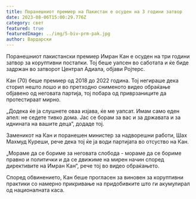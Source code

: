 ```yaml
---
title: Поранешниот премиер на Пакистан е осуден на 3 години затвор
date: 2023-08-06T15:00:29.776Z
category: свет
featured: true
featuredImage: ../img/5-biv-prm-pak.jpg
author: Вардарски
---
```

Поранешниот пакистански премиер Имран Кан е осуден на три години затвор за коруптивни постапки. Тој беше уапсен во саботата и ќе биде задржан во затворот Централ Адиала, објави Ројтерс.

Кан (70) беше премиер од 2018 до 2022 година. Тој негираше дека сторил нешто лошо и во претходно снименото видео обраќање објавено од неговата партија, тој побара од приврзаниците да протестираат мирно.

„Додека ќе ја слушнете оваа изјава, ќе ме уапсат. Имам само еден апел: не седете тивко дома. Јас се борам за вас и за државата и за иднината на вашите деца“, додаде тој.

Заменикот на Кан и поранешен министер за надворешни работи, Шах Махмуд Куреши, рече дека тој ќе ја води партијата во отсуство на Кан.

„Мораме да се бориме за неговата слобода - мораме да се бориме правно и политички и да се движиме на мирен начин според директивите на Имран Кан“, рече тој во видео обраќањето.

Според обвинението, Кан беше прогласен за виновен за коруптивни практики со намерно прикривање на придобивките што ги акумулирал од националната каса.
